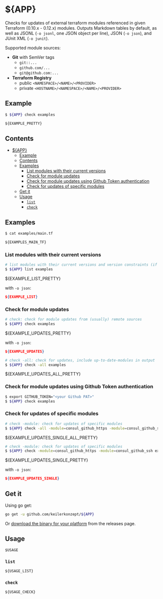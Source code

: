 # ${APP}

Checks for updates of external terraform modules referenced in given Terraform (0.10.x - 0.12.x) modules. Outputs Markdown tables by default, as well as JSONL (`-o jsonl`, one JSON object per line), JSON (`-o json`), and JUnit XML (`-o junit`).

Supported module sources:

- **Git** with SemVer tags
  - `git::...`
  - `github.com/...`
  - `git@github.com:...`
- **Terraform Registry**
  - public `<NAMESPACE>/<NAME>/<PROVIDER>`
  - private `<HOSTNAME>/<NAMESPACE>/<NAME>/<PROVIDER>`

## Example

```sh
$ ${APP} check examples
```

```markdown
${EXAMPLE_PRETTY}
```

## Contents

- [${APP}](#app)
  - [Example](#example)
  - [Contents](#contents)
  - [Examples](#examples)
    - [List modules with their current versions](#list-modules-with-their-current-versions)
    - [Check for module updates](#check-for-module-updates)
    - [Check for module updates using Github Token authentication](#check-for-module-updates-using-github-token-authentication)
    - [Check for updates of specific modules](#check-for-updates-of-specific-modules)
  - [Get it](#get-it)
  - [Usage](#usage)
    - [`list`](#list)
    - [`check`](#check)

## Examples

```sh
$ cat examples/main.tf
```

```terraform
${EXAMPLES_MAIN_TF}
```

### List modules with their current versions

```sh
# list modules with their current versions and version constraints (if specified)
$ ${APP} list examples
```

${EXAMPLE_LIST_PRETTY}

with `-o json`:

```json
${EXAMPLE_LIST}
```

### Check for module updates

```sh
# check: check for module updates from (usually) remote sources
$ ${APP} check examples
```

${EXAMPLE_UPDATES_PRETTY}

with `-o json`:

```json
${EXAMPLE_UPDATES}
```

```sh
# check -all: check for updates, include up-to-date-modules in output
$ ${APP} check -all examples
```

${EXAMPLE_UPDATES_ALL_PRETTY}

### Check for module updates using Github Token authentication

```sh
$ export GITHUB_TOKEN="<your Github PAT>"
$ ${APP} check examples
```

### Check for updates of specific modules

```sh
# check -module: check for updates of specific modules
$ ${APP} check -all -module=consul_github_https -module=consul_github_ssh examples
```

${EXAMPLE_UPDATES_SINGLE_ALL_PRETTY}

```sh
# check -module: check for updates of specific modules
$ ${APP} check -module=consul_github_https -module=consul_github_ssh examples
```

${EXAMPLE_UPDATES_SINGLE_PRETTY}

with `-o json`:

```json
${EXAMPLE_UPDATES_SINGLE}
```

## Get it

Using go get:

```bash
go get -u github.com/keilerkonzept/${APP}
```

Or [download the binary for your platform](https://github.com/keilerkonzept/${APP}/releases/latest) from the releases page.

## Usage

```text
$USAGE
```

### `list`

```text
${USAGE_LIST}
```

### `check`

```text
${USAGE_CHECK}
```
